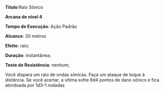 **Titulo**:Raio Sônico

**Arcana de nível 4**

**Tempo de Execução**: Ação Padrão

**Alcance**: 30 metros

**Efeito**:  raio;

**Duração**: instantânea;

**Teste de Resistência**: nenhum;

Você dispara um raio de ondas sônicas. Faça um ataque de toque à distância. 
Se você acertar, a vítima sofre 8d4 pontos de dano sônico e fica atordoada por 
1d3–1 rodadas